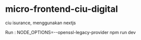 # micro-frontend-ciu-digital
ciu isurance, menggunakan nextjs

Run : 
NODE_OPTIONS=--openssl-legacy-provider npm run dev
